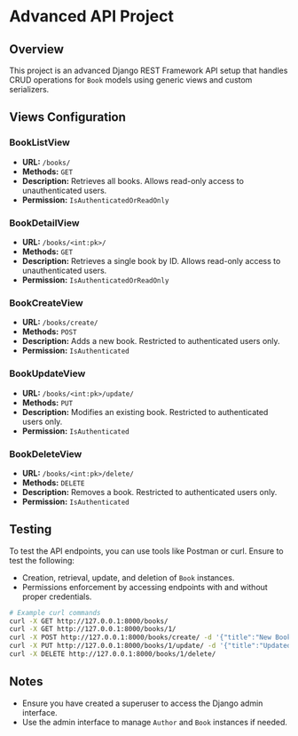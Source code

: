 # Advanced API Project

## Overview
This project is an advanced Django REST Framework API setup that handles CRUD operations for `Book` models using generic views and custom serializers.

## Views Configuration

### BookListView
- **URL:** `/books/`
- **Methods:** `GET`
- **Description:** Retrieves all books. Allows read-only access to unauthenticated users.
- **Permission:** `IsAuthenticatedOrReadOnly`

### BookDetailView
- **URL:** `/books/<int:pk>/`
- **Methods:** `GET`
- **Description:** Retrieves a single book by ID. Allows read-only access to unauthenticated users.
- **Permission:** `IsAuthenticatedOrReadOnly`

### BookCreateView
- **URL:** `/books/create/`
- **Methods:** `POST`
- **Description:** Adds a new book. Restricted to authenticated users only.
- **Permission:** `IsAuthenticated`

### BookUpdateView
- **URL:** `/books/<int:pk>/update/`
- **Methods:** `PUT`
- **Description:** Modifies an existing book. Restricted to authenticated users only.
- **Permission:** `IsAuthenticated`

### BookDeleteView
- **URL:** `/books/<int:pk>/delete/`
- **Methods:** `DELETE`
- **Description:** Removes a book. Restricted to authenticated users only.
- **Permission:** `IsAuthenticated`

## Testing
To test the API endpoints, you can use tools like Postman or curl. Ensure to test the following:
- Creation, retrieval, update, and deletion of `Book` instances.
- Permissions enforcement by accessing endpoints with and without proper credentials.

```sh
# Example curl commands
curl -X GET http://127.0.0.1:8000/books/
curl -X GET http://127.0.0.1:8000/books/1/
curl -X POST http://127.0.0.1:8000/books/create/ -d '{"title":"New Book", "publication_year":2025, "author":1}'
curl -X PUT http://127.0.0.1:8000/books/1/update/ -d '{"title":"Updated Book"}'
curl -X DELETE http://127.0.0.1:8000/books/1/delete/
```

## Notes
- Ensure you have created a superuser to access the Django admin interface.
- Use the admin interface to manage `Author` and `Book` instances if needed.
